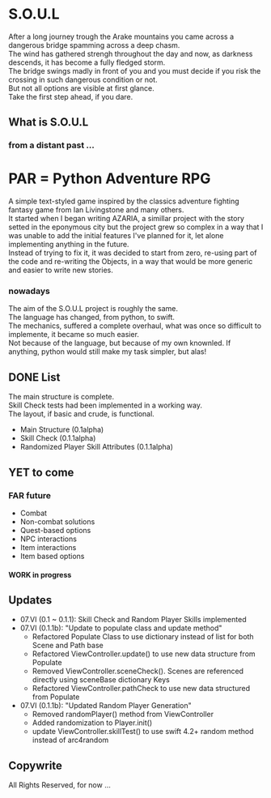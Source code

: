 # S.O.U.L

After a long journey trough the Arake mountains you came across a dangerous bridge spamming across a deep chasm.<br />
The wind has gathered strengh throughout the day and now, as darkness descends, it has become a fully fledged storm.<br />
The bridge swings madly in front of you and you must decide if you risk the crossing in such dangerous condition or not.<br />
But not all options are visible at first glance.<br />
Take the first step ahead, if you dare.


## What is S.O.U.L
### from a distant past ...

PAR = Python Adventure RPG
==========================

A simple text-styled game inspired by the classics adventure fighting fantasy game from Ian Livingstone and many others.<br />
It started when I began writing AZARIA, a simillar project with the story setted in the eponymous city but the project grew so complex in a way that I was unable to add the initial features I've planned for it, let alone implementing anything in the future.<br />
Instead of trying to fix it, it was decided to start from zero, re-using part of the code and re-writing the Objects, in a way that would be more generic and easier to write new stories.

### nowadays

The aim of the S.O.U.L project is roughly the same.<br />
The language has changed, from python, to swift.<br />
The mechanics, suffered a complete overhaul, what was once so difficult to implemente, it became so much easier.<br />
Not because of the language, but because of my own knownled. If anything, python would still make my task simpler, but alas!


## DONE List
The main structure is complete.<br />
Skill Check tests had been implemented in a working way.<br />
The layout, if basic and crude, is functional.<br />
- Main Structure (0.1alpha)
- Skill Check (0.1.1alpha)
- Randomized Player Skill Attributes (0.1.1alpha)

## YET to come 

### FAR future
- Combat
- Non-combat solutions
- Quest-based options
- NPC interactions
- Item interactions
- Item based options

#### WORK in progress


## Updates
- 07.VI (0.1 ~ 0.1.1): Skill Check and Random Player Skills implemented
- 07.VI (0.1.1b): "Update to populate class and update method"
  - Refactored Populate Class to use dictionary instead of list for both Scene and Path base
  - Refactored ViewController.update() to use new data structure from Populate
  - Removed ViewController.sceneCheck(). Scenes are referenced directly using sceneBase dictionary Keys
  - Refactored ViewController.pathCheck to use new data structured from Populate
- 07.VI (0.1.1b): "Updated Random Player Generation"
  - Removed randomPlayer() method from ViewController
  - Added randomization to Player.init()
  - update ViewController.skillTest() to use swift 4.2+ random method instead of arc4random
 

## Copywrite
All Rights Reserved, for now ...
